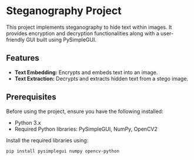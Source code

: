 # Steganography Project

This project implements steganography to hide text within images. It provides encryption and decryption functionalities along with a user-friendly GUI built using PySimpleGUI.

## Features

- **Text Embedding:** Encrypts and embeds text into an image.
- **Text Extraction:** Decrypts and extracts hidden text from a stego image.

## Prerequisites

Before using the project, ensure you have the following installed:

- Python 3.x
- Required Python libraries: PySimpleGUI, NumPy, OpenCV2

Install the required libraries using:

```bash
pip install pysimplegui numpy opencv-python
